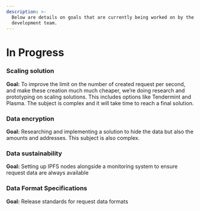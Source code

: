 ```yaml
---
description: >-
  Below are details on goals that are currently being worked on by the protocol
  development team.
---
```


# In Progress

### **Scaling solution**

**Goal:** To improve the limit on the number of created request per second, and make these creation much much cheaper, we’re doing research and prototyping on scaling solutions. This includes options like Tendermint and Plasma. The subject is complex and it will take time to reach a final solution.

### Data encryption

**Goal:** Researching and implementing a solution to hide the data but also the amounts and addresses. This subject is also complex.

### Data sustainability

**Goal:** Setting up IPFS nodes alongside a monitoring system to ensure request data are always available

### Data Format Specifications

**Goal:** Release standards for request data formats

